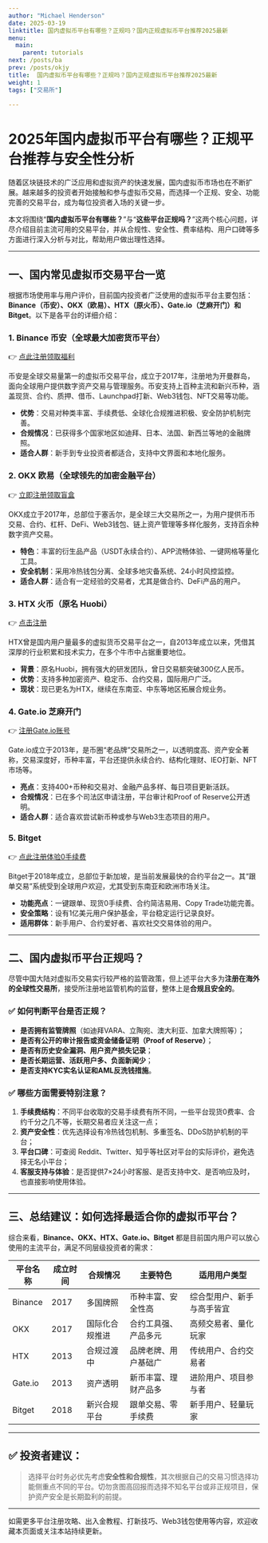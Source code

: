 ```yaml
---
author: "Michael Henderson"
date: 2025-03-19
linktitle: 国内虚拟币平台有哪些？正规吗？国内正规虚拟币平台推荐2025最新
menu:
  main:
    parent: tutorials
next: /posts/ba
prev: /posts/okjy
title:  国内虚拟币平台有哪些？正规吗？国内正规虚拟币平台推荐2025最新
weight: 1
tags: ["交易所"]

---
```

# 2025年国内虚拟币平台有哪些？正规平台推荐与安全性分析

随着区块链技术的广泛应用和虚拟资产的快速发展，国内虚拟币市场也在不断扩展。越来越多的投资者开始接触和参与虚拟币交易，而选择一个正规、安全、功能完善的交易平台，成为每位投资者入场的关键一步。

本文将围绕“**国内虚拟币平台有哪些？**”与“**这些平台正规吗？**”这两个核心问题，详尽介绍目前主流可用的交易平台，并从合规性、安全性、费率结构、用户口碑等多方面进行深入分析与对比，帮助用户做出理性选择。

---

## 一、国内常见虚拟币交易平台一览

根据市场使用率与用户评价，目前国内投资者广泛使用的虚拟币平台主要包括：**Binance（币安）、OKX（欧易）、HTX（原火币）、Gate.io（芝麻开门）和 Bitget**。以下是各平台的详细介绍：

### 1. Binance 币安（全球最大加密货币平台）

👉 [点此注册领取福利](https://www.binance.com/join?ref=UKNXKQAK)

币安是全球交易量第一的虚拟币交易平台，成立于2017年，注册地为开曼群岛，面向全球用户提供数字资产交易与管理服务。币安支持上百种主流和新兴币种，涵盖现货、合约、质押、借币、Launchpad打新、Web3钱包、NFT交易等功能。

- **优势**：交易对种类丰富、手续费低、全球化合规推进积极、安全防护机制完善。
- **合规情况**：已获得多个国家地区如迪拜、日本、法国、新西兰等地的金融牌照。
- **适合人群**：新手到专业投资者都适合，支持中文界面和本地化服务。

### 2. OKX 欧易（全球领先的加密金融平台）

👉 [立即注册领取盲盒](https://okx.com/join/1912474)

OKX成立于2017年，总部位于塞舌尔，是全球三大交易所之一，为用户提供币币交易、合约、杠杆、DeFi、Web3钱包、链上资产管理等多样化服务，支持百余种数字资产交易。

- **特色**：丰富的衍生品产品（USDT永续合约）、APP流畅体验、一键网格等量化工具。
- **安全机制**：采用冷热钱包分离、全球多地灾备系统、24小时风控监控。
- **适合人群**：适合有一定经验的交易者，尤其是做合约、DeFi产品的用户。

### 3. HTX 火币（原名 Huobi）

👉 [点击注册](https://www.htx.com/invite/zh-cn/1f?invite_code=bkaw6223)

HTX曾是国内用户量最多的虚拟货币交易平台之一，自2013年成立以来，凭借其深厚的行业积累和技术实力，在多个牛市中占据重要地位。

- **背景**：原名Huobi，拥有强大的研发团队，曾日交易额突破300亿人民币。
- **优势**：支持多种加密资产、稳定币、合约交易，国际用户广泛。
- **现状**：现已更名为HTX，继续在东南亚、中东等地区拓展合规业务。

### 4. Gate.io 芝麻开门

👉 [注册Gate.io账号](https://www.gate.io/signup/U1UXUV8K?ref_type=103)

Gate.io成立于2013年，是币圈“老品牌”交易所之一，以透明度高、资产安全著称，交易深度好，币种丰富，平台还提供永续合约、结构化理财、IEO打新、NFT市场等。

- **亮点**：支持400+币种和交易对、金融产品多样、每日项目更新活跃。
- **合规情况**：已在多个司法区申请注册，平台审计和Proof of Reserve公开透明。
- **适合人群**：适合喜欢尝试新币种或参与Web3生态项目的用户。

### 5. Bitget

👉 [点此注册体验0手续费](https://share.glassgs.com/u/S18JBL76)

Bitget于2018年成立，总部位于新加坡，是当前发展最快的合约平台之一。其“跟单交易”系统受到全球用户欢迎，尤其受到东南亚和欧洲市场关注。

- **功能亮点**：一键跟单、现货0手续费、合约简洁易用、Copy Trade功能完善。
- **安全策略**：设有1亿美元用户保护基金，平台稳定运行记录良好。
- **适用群体**：新手用户、合约爱好者、喜欢社交交易体验的用户。

---

## 二、国内虚拟币平台正规吗？

尽管中国大陆对虚拟币交易实行较严格的监管政策，但上述平台大多为**注册在海外的全球性交易所**，接受所注册地监管机构的监督，整体上是**合规且安全的**。

### ✅ 如何判断平台是否正规？

- **是否拥有监管牌照**（如迪拜VARA、立陶宛、澳大利亚、加拿大牌照等）；
- **是否有公开的审计报告或资金储备证明（Proof of Reserve）**；
- **是否有历史安全漏洞、用户资产损失记录**；
- **是否长期运营、活跃用户多、负面新闻少**；
- **是否支持KYC实名认证和AML反洗钱措施**。

### ✅ 哪些方面需要特别注意？

1. **手续费结构**：不同平台收取的交易手续费有所不同，一些平台现货0费率、合约千分之几不等，长期交易者应关注这一点；
2. **资产安全性**：优先选择设有冷热钱包机制、多重签名、DDoS防护机制的平台；
3. **平台口碑**：可查阅 Reddit、Twitter、知乎等社区对平台的实际评价，避免选择无名小平台；
4. **客服支持与体验**：是否提供7×24小时客服、是否支持中文、是否响应及时，也直接影响使用体验。

---

## 三、总结建议：如何选择最适合你的虚拟币平台？

综合来看，**Binance、OKX、HTX、Gate.io、Bitget** 都是目前国内用户可以放心使用的主流平台，满足不同层级投资者的需求：

| 平台名称 | 成立时间 | 合规情况 | 主要特色 | 适用用户类型 |
|----------|----------|----------|----------|--------------|
| Binance | 2017     | 多国牌照 | 币种丰富、安全性高 | 综合型用户、新手与高手皆宜 |
| OKX     | 2017     | 国际化合规推进 | 合约工具强、产品多元 | 高频交易者、量化玩家 |
| HTX     | 2013     | 合规过渡中 | 品牌老牌、用户基础广 | 传统用户、合约交易者 |
| Gate.io | 2013     | 资产透明 | 新币丰富、理财产品多 | 进阶用户、项目参与者 |
| Bitget  | 2018     | 新兴合规平台 | 跟单交易、零手续费 | 新手用户、轻量玩家 |

---

## ✅ 投资者建议：

> 选择平台时务必优先考虑**安全性和合规性**，其次根据自己的交易习惯选择功能侧重点不同的平台。切勿贪图高回报而选择不知名平台或非正规项目，保护资产安全是长期盈利的前提。

---

如需更多平台注册攻略、出入金教程、打新技巧、Web3钱包使用等内容，欢迎收藏本页面或关注本站持续更新。